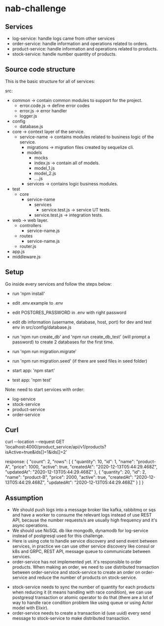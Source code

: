 # nab-challenge
## Services
- log-service: handle logs came from other services
- order-service: handle information and operations related to orders.
- product-service: handle information and operations related to products.
- stock-service: handle number quantity of products.

## Source code structure
This is the basic structure for all of services:

src:
  - common -> contain common modules to support for the project.
    * error.code.js -> define error codes
    * error.js  -> error handler
    * logger.js
  - config
    * database.js
  - core -> context layer of the service.
    * service-name -> contains modules related to business logic of the service.
      + migrations -> migration files created by sequelize cli.
      + models
        * mocks
        * index.js -> contain all of models.
        * model_1.js
        * model_2.js
        + ....js
      + services -> contains logic business modules.
  - test
    * core
      + service-name
        * services
          + service.test.js -> service UT tests.
        * service.test.js -> integration tests.
  - web -> web layer.
    * controllers
      + service-name.js
    * routes
      + service-name.js
    * router.js
  - app.js
  - middleware.js


## Setup

Go inside every services and follow the steps below:

- run 'npm install'

- edit .env.example to .env
- edit POSTGRES_PASSWORD in .env with right password

- edit db information (username, database, host, port) for dev and test env in src/config/database.js
- run 'npm run create_db' and 'npm run create_db_test' (will prompt a password) to create 2 databases for the first time.

- run 'npm run migration.migrate'

- run 'npm run migration.seed' (if there are seed files in seed folder)

- start app: 'npm start'

- test app: 'npm test'

Note: need to start services with order:
- log-service
- stock-service
- product-service
- order-service

## Curl
curl --location --request GET 'localhost:4000/product_service/api/v1/products?isActive=true&ids[]=1&ids[]=2'

response: 
{
    "count": 2,
    "rows": [
        {
            "quantity": 10,
            "id": 1,
            "name": "product-A",
            "price": 1000,
            "active": true,
            "createdAt": "2020-12-13T05:44:29.468Z",
            "updatedAt": "2020-12-13T05:44:29.468Z"
        },
        {
            "quantity": 20,
            "id": 2,
            "name": "product-B",
            "price": 2000,
            "active": true,
            "createdAt": "2020-12-13T05:44:29.468Z",
            "updatedAt": "2020-12-13T05:44:29.468Z"
        }
    ]
}

## Assumption
- We should push logs into a message broker like kafka, rabbitmq or sqs and have a worker to consume the relevant logs instead of use REST API, because the number requests/s are usually high frequency and it's async operations.
- We should use NoSQL db like mongodb, dynamodb for log-service instead of postgresql used for this challenge.
- Here is using cote to handle service discovery and send event between services, in practice we can use other service discovery like consul or k8s and GRPC, REST API, message queue to communicate between services.
- order-service has not implemented yet. it's responsible to order products. When making an order, we need to use distributed transaction between order-service and stock-service to create an order on order-service and reduce the number of products on stock-service.
+ stock-service needs to sync the number of quantity for each products when reducing it (it means handling with race condition), we can use postgresql transaction or atomic operator to do that (there are a lot of way to handle race condition problem like using queue or using Actor model with Elixir).
+ order-service needs to create a transaction id (use uuid) every send message to stock-service to make distributed transaction.
